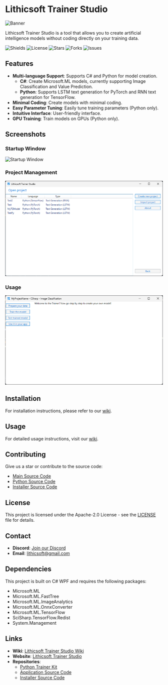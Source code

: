 # Lithicsoft Trainer Studio

![Banner](https://github.com/Lithicsoft/Lithicsoft-Trainer-Studio/blob/main/Lithicsoft%20Trainer%20Studio.png?raw=true)

Lithicsoft Trainer Studio is a tool that allows you to create artificial intelligence models without coding directly on your training data.

![Shields](https://img.shields.io/github/v/release/Lithicsoft/Lithicsoft-Trainer-Studio)
![License](https://img.shields.io/github/license/Lithicsoft/TS-Installer)
![Stars](https://img.shields.io/github/stars/Lithicsoft/TS-Installer)
![Forks](https://img.shields.io/github/forks/Lithicsoft/TS-Installer)
![Issues](https://img.shields.io/github/issues/Lithicsoft/TS-Installer)

## Features

- **Multi-language Support**: Supports C# and Python for model creation.
  - **C#**: Create Microsoft.ML models, currently supporting Image Classification and Value Prediction.
  - **Python**: Supports LSTM text generation for PyTorch and RNN text generation for TensorFlow.
- **Minimal Coding**: Create models with minimal coding.
- **Easy Parameter Tuning**: Easily tune training parameters (Python only).
- **Intuitive Interface**: User-friendly interface.
- **GPU Training**: Train models on GPUs (Python only).

## Screenshots

### Startup Window
![Startup Window](https://github.com/Lithicsoft/Lithicsoft-Trainer-Studio/blob/main/Lithicsoft%20Trainer%20Studio.png?raw=true)

### Project Management
![Project Management](https://raw.githubusercontent.com/Lithicsoft/Lithicsoft-Trainer-Studio/main/projectmanager.png)

### Usage
![Usage](https://raw.githubusercontent.com/Lithicsoft/Lithicsoft-Trainer-Studio/main/usage.png)

## Installation

For installation instructions, please refer to our [wiki](https://github.com/Lithicsoft/Lithicsoft-Trainer-Studio/wiki/(User)-Install-Trainer-Studio).

## Usage

For detailed usage instructions, visit our [wiki](https://github.com/Lithicsoft/Lithicsoft-Trainer-Studio/wiki).

## Contributing

Give us a star or contribute to the source code:
- [Main Source Code](https://github.com/Lithicsoft/TS-Source)
- [Python Source Code](https://github.com/Lithicsoft/Lithicsoft-Trainer-Studio)
- [Installer Source Code](https://github.com/Lithicsoft/TS-Installer)

## License

This project is licensed under the Apache-2.0 License - see the [LICENSE](LICENSE) file for details.

## Contact

- **Discord**: [Join our Discord](https://discord.com/invite/dNQunYaXrX)
- **Email**: lithicsoft@gmail.com

## Dependencies

This project is built on C# WPF and requires the following packages:
- Microsoft.ML
- Microsoft.ML.FastTree
- Microsoft.ML.ImageAnalytics
- Microsoft.ML.OnnxConverter
- Microsoft.ML.TensorFlow
- SciSharp.TensorFlow.Redist
- System.Management

## Links

- **Wiki**: [Lithicsoft Trainer Studio Wiki](https://github.com/Lithicsoft/Lithicsoft-Trainer-Studio/wiki)
- **Website**: [Lithicsoft Trainer Studio](https://lithicsoft.rf.gd/trainerstudio)
- **Repositories**:
  - [Python Trainer Kit](https://github.com/Lithicsoft/Lithicsoft-Trainer-Studio)
  - [Application Source Code](https://github.com/Lithicsoft/TS-Source)
  - [Installer Source Code](https://github.com/Lithicsoft/TS-Installer)
